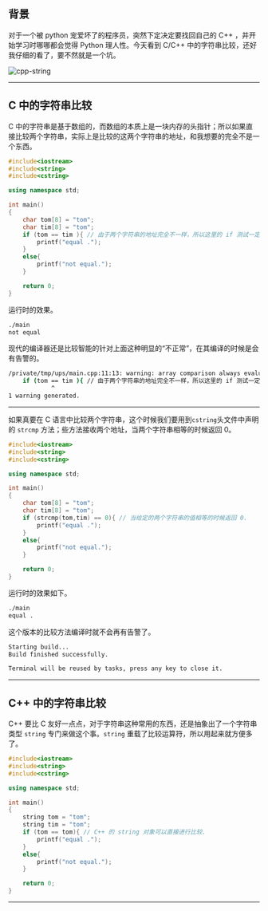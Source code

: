 ## 背景
对于一个被 python 宠爱坏了的程序员，突然下定决定要找回自己的 C++ ，并开始学习时哪哪都会觉得 Python 理人性。今天看到 C/C++ 中的字符串比较，还好我仔细的看了，要不然就是一个坑。

![cpp-string](static/2021-01/cpp-string.jpg)

---

## C 中的字符串比较
C 中的字符串是基于数组的，而数组的本质上是一块内存的头指针；所以如果直接比较两个字符串，实际上是比较的这两个字符串的地址，和我想要的完全不是一个东西。
```c++
#include<iostream>
#include<string>
#include<cstring>

using namespace std;

int main()
{
    char tom[8] = "tom";
    char tim[8] = "tom";
    if (tom == tim ){ // 由于两个字符串的地址完全不一样，所以这里的 if 测试一定是 false.
        printf("equal .");
    }
    else{
        printf("not equal.");
    }

    return 0;
}

```
运行时的效果。
```bash
./main 
not equal
```
现代的编译器还是比较智能的针对上面这种明显的“不正常”，在其编译的时候是会有告警的。
```bash
/private/tmp/ups/main.cpp:11:13: warning: array comparison always evaluates to false [-Wtautological-compare]
    if (tom == tim ){ // 由于两个字符串的地址完全不一样，所以这里的 if 测试一定是 false.
            ^
1 warning generated.
```
---

如果真要在 C 语言中比较两个字符串，这个时候我们要用到`cstring`头文件中声明的 `strcmp` 方法；些方法接收两个地址，当两个字符串相等的时候返回 0。
```c++
#include<iostream>
#include<string>
#include<cstring>

using namespace std;

int main()
{
    char tom[8] = "tom";
    char tim[8] = "tom";
    if (strcmp(tom,tim) == 0){ // 当给定的两个字符串的值相等的时候返回 0.
        printf("equal .");
    }
    else{
        printf("not equal.");
    }

    return 0;
}

```
运行时的效果如下。
```bash
./main
equal .
```
这个版本的比较方法编译时就不会再有告警了。
```bash
Starting build...
Build finished successfully.

Terminal will be reused by tasks, press any key to close it.
```
---

## C++ 中的字符串比较
C++ 要比 C 友好一点点，对于字符串这种常用的东西，还是抽象出了一个字符串类型 `string` 专门来做这个事。`string` 重载了比较运算符，所以用起来就方便多了。

```C++
#include<iostream>
#include<string>
#include<cstring>

using namespace std;

int main()
{
    string tom = "tom";
    string tim = "tom";
    if (tom == tom){ // C++ 的 string 对象可以直接进行比较.
        printf("equal .");
    }
    else{
        printf("not equal.");
    }

    return 0;
}

```

---